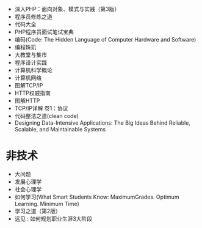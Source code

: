 - 深入PHP：面向对象、模式与实践（第3版）
- 程序员修炼之道
- 代码大全
- PHP程序员面试笔试宝典
- 编码(Code: The Hidden Language of Computer Hardware and Software)
- 编程珠玑
- 大教堂与集市
- 程序设计实践
- 计算机科学概论
- 计算机网络
- 图解TCP/IP
- HTTP权威指南
- 图解HTTP
- TCP/IP详解 卷1：协议
- 代码整洁之道(clean code)
- Designing Data-Intensive Applications: The Big Ideas Behind Reliable, Scalable, and Maintainable Systems 

# 非技术
- 大问题
- 发展心理学
- 社会心理学
- 如何学习(What Smart Students Know: MaximumGrades. Optimum Learning. Minimum Time)
- 学习之道（第2版）
- 远见 : 如何规划职业生涯3大阶段

